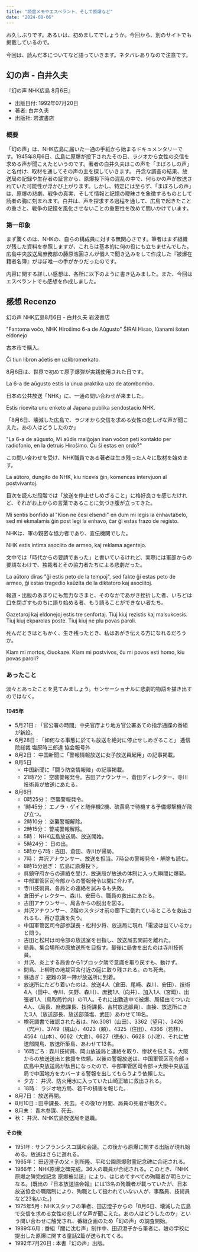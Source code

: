 ```yaml
---
title: "読書メモやエスペラント、そして原爆など"
date: "2024-08-06"
---
```


お久しぶりです。あるいは、初めましてでしょうか。今回から、別のサイトでも掲載しているので。

今回は、読んだ本についてなど語っていきます。ネタバレありなので注意です。

## 幻の声 - 白井久夫

『幻の声 NHK広島 8月6日』

- 出版日付: 1992年07月20日
- 著者: 白井久夫
- 出版社: 岩波書店

### 概要

「幻の声」は、NHK広島に届いた一通の手紙から始まるドキュメンタリーです。1945年8月6日、広島に原爆が投下されたその日、ラジオから女性の交信を求める声が聞こえたというのです。著者の白井久夫はこの声を「まぼろしの声」と名付け、取材を通してその声の主を探していきます。 丹念な調査の結果、放送局の記録や生存者の証言から、原爆投下時の混乱の中で、何らかの声が放送されていた可能性が浮かび上がります。しかし、特定には至らず、「まぼろしの声」は、原爆の悲劇、戦争の真実、そして情報と記憶の曖昧さを象徴するものとして読者の胸に刻まれます。白井は、声を探求する過程を通して、広島で起きたことの重さと、戦争の記憶を風化させないことの重要性を改めて問いかけています。

### 第一印象

まず驚くのは、NHKの、自らの構成員に対する無関心さです。筆者はまず組織が残した資料を参照しますが、これらは基本的に何の役にも立ちませんでした。広島中央放送局庶務部の藤原浩圓さんが個人で聞き込みをして作成した『被爆在籍者名簿』がほぼ唯一の手がかりだったのです。

内容に関する詳しい感想は、各所に以下のように書き込みました。また、今回はエスペラントでも感想を作成しました。

## 感想 Recenzo

幻の声 NHK広島8月6日 - 白井久夫 岩波書店

"Fantoma voĉo, NHK Hiroŝimo 6-a de Aŭgusto" ŜIRAI Hisao, Iŭanami ŝoten eldonejo

古本市で購入。

Ĉi tiun libron aĉetis en uzlibromerkato.

8月6日は、世界で初めて原子爆弾が実践使用された日です。

La 6-a de aŭgusto estis la unua praktika uzo de atombombo.

日本の公共放送「NHK」に、一通の問い合わせが来ました。

Estis ricevita unu enketo al Japana publika sendostacio NHK.

「8月6日、壊滅した広島で、ラジオから交信を求める女性の悲しげな声が聞こえた。あの人はどうしたのか」

"La 6-a de aŭgusto, Mi aŭdis malĝojan inan voĉon peti kontakto per radiofonio, en la detruis Hiroŝimo. Ĉu ŝi estas en ordo?"

この問い合わせを受け、NHK職員である著者は生き残った人々に取材を始めます。

La aŭtoro, dungito de NHK, kiu ricevis ĝin, komencas intervjuon al postvivantoj. 

目次を読んだ段階では「放送を停止せしめざること」に格好良さを感じたけれど、それがお上からの言葉であることに気づき腹が立ってきた。

Mi sentis bonfido al "Kion ne ĉesi elsendi" en dum mi legis la enhavtabelo, sed mi ekmalamis ĝin post legi la enhavo, ĉar ĝi estas frazo de registo.

NHKは、軍の親密な協力者であり、宣伝機関でした。

NHK estis intima asociito de armeo, kaj reklama agentejo.

文中では「時代からの要請であった」と書いているけれど、実際には軍部からの要請なわけで、独裁者とその協力者たちによる悲劇だった。

La aŭtoro diras "ĝi estis peto de la tempoj", sed fakte ĝi estas peto de armeo, ĝi estas tragedio kaŭzita de la diktatoro kaj asociitoj.

報道・出版のあまりにも無力なさまと、そのなかであがき挫折した者、いちどは口を閉ざすものちに語り始める者、もう語ることができない者たち。

Gazetaroj kaj eldonejoj estis tre senfortaj. Tiuj kiuj rezistis kaj malsukcesis. Tiuj kiuj ekparolas poste. Tiuj kiuj ne plu povas paroli.

死んだときはともかく、生き残ったとき、私はあがき伝える方になれるだろうか。

Kiam mi mortos, ĉiuokaze. Kiam mi postvivos, ĉu mi povos esti homo, kiu povas paroli?

### あったこと

淡々とあったことを見てみましょう。センセーショナルに悲劇的物語を描き出すのではなく。

#### 1945年

- 5月21日 : 「官公署の時間」中央官庁より地方官公署あての指示通牒の番組が新設。
- 6月28日 : 「如何なる事態に於ても放送を絶対に停止せしめざること」 逓信院総裁 塩原時三郎達 協会報号外
- 8月2日： 中国新聞に「警報情報放送に女子放送員起用」の記事掲載。
- 8月5日
	- 中国新聞に「闘う防空情報陣」の記事掲載。
	- 21時7分： 空襲警報発令。古田アナウンサー、倉田ディレクター、寺川技術員が放送にあたる。
- 8月6日
	- 0時25分： 空襲警報発令。
	- 1時45分： エノラ・ゲイと随伴機2機、硫黄島で待機する予備爆撃機が飛び立つ。
	- 2時10分： 空襲警報解除。
	- 2時15分： 警戒警報解除。
	- 5時： NHK広島放送局、放送開始。
	- 5時24分： 日の出。
	- 5時から7時 : 古田、倉田、寺川が帰局。
	- 7時： 井沢アナウンサー、放送を担当。7時台の警報発令・解除も読む。
	- 8時15分過ぎ： 広島に原爆投下。
	- 呉鎮守府からの連絡を受け、放送局が放送の体制に入った瞬間に爆発。
	- 中部軍管区司令部からの警報発令は間に合わず。
	- 寺川技術員、各局との連絡を試みるも失敗。
	- 倉田ディレクター、森川、安田ら、職員の救出にあたる。
	- 古田アナウンサー、局舎からの脱出を図る。
	- 井沢アナウンサー、2階のスタジオ前の廊下に倒れているところを救出されるも、再び意識を失う。
	- 中国軍管区司令部参謀長・松村少将、放送局に現れ「電波は出ているか」と問う。
	- 古田と松村は司令部の放送室を目指し、放送局玄関前を離れた。
	- 局員、集合場所の原放送所を目指す。最後に局舎を出たのは寺川技術員。
	- 井沢、炎上する局舎から1ブロック隣で意識を取り戻すも、動けず。
	- 間島、上柳町の地裁官舎付近の庭に取り残される。のち死去。
	- 昼過ぎ： 避難の第一陣が放送所に到着。
	- 放送所にたどり着いたのは、放送4人（倉田、尾崎、森川、安田）、技術4人（田中、寺川、矢野、森川）、庶務1人（向井）、加入1人（宮廻）、出張者1人（鳥取局竹内）の11人。それに出勤途中で被爆、局経由でついた4人、（局長、庶務課長、技術課長、吉村放送部員）、直接、放送所にきた3人（放送部長、放送部藻塩、武田）あわせて18名。
	- 検死調書で確認された者は、No.3081（山田）、3362（望月）、3426（宍戸）、3749（梶山）、4023（頼）、4325（住田）、4366（若林）、4564（山本）、6062（大倉）、6627（徳永）、6628（小津）、それに放送部間島、放送所築島、あわせて13名。
	- 16時ごろ : 森川技術員、岡山放送局と連絡を取り、惨状を伝える。大阪からの放送送出と救援を依頼。以後の警報放送は、中国軍管区司令部→広島中央放送局が駄目になったので、中部軍管区司令部→大阪中央放送局で中国地方をカバーする警報を出してもらうよう依頼した。
	- 夕方： 井沢、防火用水に入っていた山崎正敏に救出される。
	- 18時： ラジオ地方局、若干の損害を報じた。
- 8月7日： 放送再開。
- 8月10日 : 田中課長、死去。その後1か月間、局員の死者が相次ぐ。
- 8月末： 青木参謀、死去。
- 秋： 井沢、NHK広島放送局を退職。

#### その後

- 1951年 : サンフランシスコ講和会議。この後から原爆に関する出版が現れ始める。放送はさらに遅れる。
- 1965年： 田辺澄子の父・別所隆、平和公園原爆慰霊記念碑に合祀される。
- 1966年： NHK原爆之碑完成。36人の職員が合祀される。このとき、『NHK原爆之碑完成記念 原爆被災誌』により、はじめてすべての殉職者が明らかになる。(既出の『日本放送協会報』には13名の殉職者が載っていたが、日本放送協会の職階制により、殉職として扱われていない人が、事務員、技術員など23名いた。)
- 1975年5月 : NHKスタッフの筆者、田辺澄子からの「8月6日、壊滅した広島で交信を求める女性の悲しげな声が聞こえた。あの人はどうしたのか」という問い合わせに触発され、番組企画のため「幻の声」の調査開始。
- 1989年6月 : 番組「闇に沈む声」制作中、田辺澄子から筆者に、娘の学校に提出した原爆に関する童話2篇が送られてくる。
- 1992年7月20日 : 本書『幻の声』出版。


